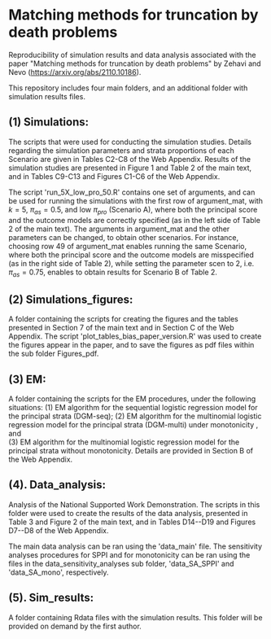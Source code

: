 Matching methods for truncation by death problems
================


Reproducibility of simulation results and data analysis associated with the paper "Matching methods for truncation by death problems" by Zehavi and Nevo (https://arxiv.org/abs/2110.10186).

This repository includes four main folders, and an additional folder with simulation results files.


(1) Simulations:
-----------------

The scripts that were used for conducting the simulation studies.
Details regarding the simulation parameters and strata proportions of each Scenario are given in Tables C2-C8 of the Web Appendix.
Results of the simulation studies are presented in Figure 1 and Table 2 of the main text, and in Tables C9-C13 and Figures C1-C6 of the Web Appendix.

The script 'run_5X_low_pro_50.R' contains one set of arguments, and can be used for running the simulations with the first row of argument_mat, with $k=5$, $\pi_{as} = 0.5$, and low $\pi_{pro}$ (Scenario A), where both the principal score and the outcome models are correctly specified (as in the left side of Table 2 of the main text).
The arguments in argument_mat and the other parameters can be changed, to obtain other scenarios.
For instance, choosing row 49 of argument_mat enables running the same Scenario,
where both the principal score and the outcome models are misspecified (as in the right side of Table 2), 
while setting the parameter scen to 2, i.e. $\pi_{as} = 0.75$, enables to obtain results for Scenario B of Table 2.


(2) Simulations_figures:
----------------------------------

A folder containing the scripts for creating the figures and the tables presented in Section 7 of the main text and in Section C of the Web Appendix.
The script 'plot_tables_bias_paper_version.R' was used to create the figures appear in the paper,
and to save the figures as pdf files within the sub folder Figures_pdf.

(3) EM:
----------------------------------

A folder containing the scripts for the EM procedures, under the following situations: 
(1) EM algorithm for the sequential logistic regression model for the principal strata (DGM-seq);
(2) EM algorithm for the multinomial logistic regression model for the principal strata (DGM-multi) under monotonicity , and  
(3) EM algorithm for the multinomial logistic regression model for the principal strata without monotonicity.
Details are provided in Section B of the Web Appendix.


(4). Data_analysis:
----------------------------------

Analysis of the National Supported Work Demonstration.
The scripts in this folder were used to create the results of the data analysis,
presented in Table 3 and Figure 2 of the main text, and in Tables D14--D19 and Figures D7--D8 of the Web Appendix.

The main data analysis can be ran using the 'data_main' file.
The sensitivity analyses procedures for SPPI and for monotonicity can be ran using the files in the data_sensitivity_analyses sub folder, 'data_SA_SPPI' and 'data_SA_mono', respectively.


(5). Sim_results:
----------------------------------
A folder containing Rdata files with the simulation results.
This folder will be provided on demand by the first author. 

 









